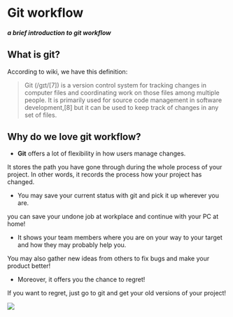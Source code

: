 # Git workflow
##### a brief introduction to git workflow
## What is git?
According to wiki, we have this definition:
> Git (/ɡɪt/[7]) is a version control system for tracking changes in computer files and coordinating work on those files among multiple people. It is primarily used for source code management in software development,[8] but it can be used to keep track of changes in any set of files.

##  Why do we love git workflow?

+ **Git** offers a lot of flexibility in how users manage changes. 

It stores the path you have gone through during the whole process of your project. In other words, it records the process how your project has changed.

+ You may save your current status with git and pick it up wherever you are.

you can save your undone job at workplace and continue with your PC at home!
+ It shows your team members where you are on your way to your target and how they may probably help you.

You may also gather new ideas from others to fix bugs and make your product better!
+ Moreover, it offers you the chance to regret!

If you want to regret, just go to git and get your old versions of your project!

![](http://p.07358.com/image/20160406/1459929457191620.png)
